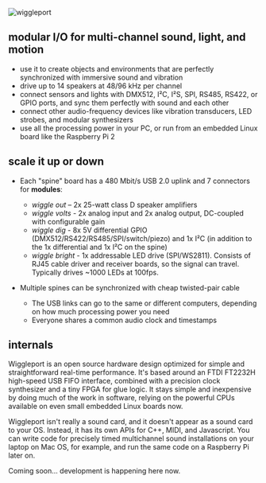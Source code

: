 ![wiggleport](https://raw.githubusercontent.com/scanlime/wiggleport/master/doc/wiggleport-wordmark.png)

modular I/O for multi-channel sound, light, and motion
------------------------------------------------------

* use it to create objects and environments that are perfectly synchronized with immersive sound and vibration
* drive up to 14 speakers at 48/96 kHz per channel
* connect sensors and lights with DMX512, I²C, I²S, SPI, RS485, RS422, or GPIO ports, and sync them perfectly with sound and each other
* connect other audio-frequency devices like vibration transducers, LED strobes, and modular synthesizers
* use all the processing power in your PC, or run from an embedded Linux board like the Raspberry Pi 2

scale it up or down
-------------------

* Each "spine" board has a 480 Mbit/s USB 2.0 uplink and 7 connectors for **modules**:
  * *wiggle out* – 2x 25-watt class D speaker amplifiers
  * *wiggle volts* - 2x analog input and 2x analog output, DC-coupled with configurable gain
  * *wiggle dig* - 8x 5V differential GPIO (DMX512/RS422/RS485/SPI/switch/piezo) and 1x I²C (in addition to the 1x differential and 1x I²C on the spine)
  * *wiggle bright* - 1x addressable LED drive (SPI/WS2811). Consists of RJ45 cable driver and receiver boards, so the signal can travel. Typically drives ~1000 LEDs at 100fps.

* Multiple spines can be synchronized with cheap twisted-pair cable
  * The USB links can go to the same or different computers, depending on how much processing power you need
  * Everyone shares a common audio clock and timestamps

internals
---------

Wiggleport is an open source hardware design optimized for simple and straightforward real-time performance. It's based around an FTDI FT2232H high-speed USB FIFO interface, combined with a precision clock synthesizer and a tiny FPGA for glue logic. It stays simple and inexpensive by doing much of the work in software, relying on the powerful CPUs available on even small embedded Linux boards now.

Wiggleport isn't really a sound card, and it doesn't appear as a sound card to your OS. Instead, it has its own APIs for C++, MIDI, and Javascript. You can write code for precisely timed multichannel sound installations on your laptop on Mac OS, for example, and run the same code on a Raspberry Pi later on.

Coming soon... development is happening here now.
